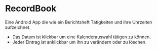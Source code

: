 # RecordBook
Eine Android App die wie ein Berichtsheft Tätigkeiten und ihre Uhrzeiten aufzeichnet. 

- Das Datum ist klickbar um eine Kalenderauswahl tätigen zu können.
- Jeder Eintrag ist anklickbar um ihn zu verändern oder zu löschen.
